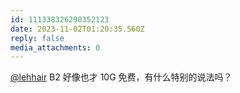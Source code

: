 ```yaml
---
id: 111338326298352123
date: 2023-11-02T01:20:35.560Z
reply: false
media_attachments: 0
---
```


[@lehhair](https://misskey.lehhair.net/@lehhair) B2 好像也才 10G 免费，有什么特别的说法吗？

